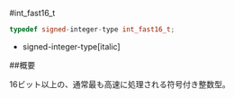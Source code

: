 #int_fast16_t
```cpp
typedef signed-integer-type int_fast16_t;
```
* signed-integer-type[italic]

##概要


16ビット以上の、通常最も高速に処理される符号付き整数型。
